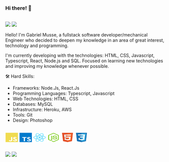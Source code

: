 ### Hi there! 👋

<div style="display: inline_block"><br>
  <img height="150em" src="https://github-readme-stats.vercel.app/api?username=gdmusse&show_icons=true&theme=tokyonight&include_all_commits=true&count_private=true"/>
  <img height="150em" src="https://github-readme-stats.vercel.app/api/top-langs/?username=gdmusse&theme=tokyonight&layout=compact"/>


  </div>

Hello! I'm Gabriel Musse, a fullstack software developer/mechanical Engineer who decided to deepen my knowledge in an area of great interest, technology and programming. 

I'm currently developing with the technologies: HTML, CSS, Javascript, Typescript, React, Node.js and SQL. Focused on learning new technologies and improving my knowledge whenever possible. 

🛠️ Hard Skills:

- Frameworks: Node.Js, React.Js
- Programming Languages: Typescript, Javascript
- Web Technologies: HTML, CSS
- Databases: MySQL
- Infrastructure: Heroku, AWS
- Tools: Git
- Design: Photoshop


<div style="display: inline_block"><br>
  <img align="center" alt="Js" height="30" width="40" src="https://raw.githubusercontent.com/devicons/devicon/master/icons/javascript/javascript-plain.svg">
  <img align="center" alt="Ts" height="30" width="40" src="https://raw.githubusercontent.com/devicons/devicon/master/icons/typescript/typescript-plain.svg">
  <img align="center" alt="React" height="30" width="40" src="https://raw.githubusercontent.com/devicons/devicon/master/icons/react/react-original.svg">
  <img align="center" alt="Ts" height="30" width="40" src="https://raw.githubusercontent.com/devicons/devicon/master/icons/nodejs/nodejs-plain.svg">
  <img align="center" alt="HTML" height="30" width="40" src="https://raw.githubusercontent.com/devicons/devicon/master/icons/html5/html5-original.svg">
  <img align="center" alt="CSS" height="30" width="40" src="https://raw.githubusercontent.com/devicons/devicon/master/icons/css3/css3-original.svg">
</div>

##

<div>
  <a href = "mailto: gdmusse@hotmail.com"><img src="https://img.shields.io/badge/-Email-%23333?style=for-the-badge&logo=gmail&logoColor=white" target="_blank"></a>
  <a href="https://www.linkedin.com/in/gabriel-d-musse" target="_blank"><img src="https://img.shields.io/badge/-LinkedIn-%230077B5?style=for-the-badge&logo=linkedin&logoColor=white" target="_blank"></a> 
</div>
